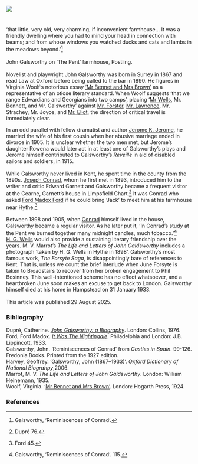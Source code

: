 <a href="https://www.kent-maps.online"><img src="https://kent-map.github.io/mdpress/juncture/ve-button.png"></a>
<param ve-config title="John Galsworthy 14 August 1867–1933" author="Professor Carolyn Oulton" layout="vtl" banner="https://raw.githubusercontent.com/kent-map/images/main/banners/19c.jpg">

#

‘that little, very old, very charming, if inconvenient farmhouse… It was a friendly dwelling where you had to mind your head in connection with beams; and from whose windows you watched ducks and cats and lambs in the meadows beyond.’[^ref1]   
<br>
John Galsworthy on ‘The Pent’ farmhouse, Postling.
<br><br>
Novelist and playwright John Galsworthy was born in Surrey in 1867 and read Law at Oxford before being called to the bar in 1890. He figures in Virginia Woolf’s notorious essay [‘Mr Bennet and Mrs Brown’](https://www.gutenberg.org/ebooks/63022) as a representative of an otiose literary standard. When Woolf suggests ‘that we range Edwardians and Georgians into two camps’, placing ‘[Mr Wells](20c/20c-wellshg-biography/), Mr. Bennett, and Mr. Galsworthy’ against [Mr. Forster](/20c/20c-forster-em-biography/), [Mr. Lawrence](/20c/20c-lawrence-biography/), Mr. Strachey, Mr. Joyce, and [Mr. Eliot](/20c/20c-eliot-biography/), the direction of critical travel is immediately clear.
<param ve-image url="https://upload.wikimedia.org/wikipedia/commons/4/4d/John_Galsworthy_2.jpg" label="John Galsworthy" attribution="1, Public domain, via Wikimedia Commons">

In an odd parallel with fellow dramatist and author [Jerome K. Jerome](/19c/19c-jerome-biography/), he married the wife of his first cousin when her abusive marriage ended in divorce in 1905. It is unclear whether the two men met, but Jerome’s daughter Rowena would later act in at least one of Galsworthy’s plays and Jerome himself contributed to Galsworthy’s _Reveille_ in aid of disabled sailors and soldiers, in 1915.
<br><br>
While Galsworthy never lived in Kent, he spent time in the county from the 1890s. [Joseph Conrad](/19c/19c-conrad-biography/), whom he first met in 1893, introduced him to the writer and critic Edward Garnett and Galsworthy became a frequent visitor at the Cearne, Garnett’s house in Limpsfield Chart.[^ref2]  It was Conrad who asked [Ford Madox Ford]() if he could bring ‘Jack’ to meet him at his farmhouse near Hythe.[^ref3]  
<br>
Between 1898 and 1905, when [Conrad]( /19c/19c-conrad-biography/) himself lived in the house, Galsworthy became a regular visitor. As he later put it, ‘In Conrad’s study at the Pent we burned together many midnight candles, much tobacco.’[^ref4]   
[H. G. Wells](20c/20c-wellshg-biography/) would also provide a sustaining literary friendship over the years. M. V. Marrot’s _The Life and Letters of John Galdsworthy_ includes a photograph ‘taken by H. G. Wells in Hythe in 1898’.
Galsworthy’s most famous work,  _The Forsyte Saga_, is disappointingly bare of references to Kent. That is, unless we count the brief interlude when June Forsyte is taken to Broadstairs to recover from her broken engagement to Phil Bosinney. This well-intentioned scheme has no effect whatsoever, and a heartbroken June soon makes an excuse to get back to London.
Galsworthy himself died at his home in Hampstead on 31 January 1933.
<br><br>
This article was published 29 August 2025.

### Bibliography 
Dupré, Catherine. [_John Galsworthy: a Biography_]( https://archive.org/details/johngalsworthybi0000dupr/mode/2up). London: Collins, 1976.   
Ford, Ford Madox. [_It Was The Nightingale_](https://archive.org/details/itwasnightingale0000ford_i3y5/page/44/mode/2up). Philadelphia and London: J.B. Lippincott, 1933.   
Galsworthy, John. ‘Reminiscences of Conrad’ from _Castles in Spain_. 99-126. Fredonia Books. Printed from the 1927 edition.  
Harvey, Geoffrey. ‘Galsworthy, John (1867–1933)’. _Oxford Dictionary of National Biograhpy_,2006.   
Marrot, M. V. _The Life and Letters of John Galdsworthy_. London: William Heinemann, 1935.   
Woolf, Virginia. ‘[Mr Bennet and Mrs Brown’](https://www.gutenberg.org/ebooks/63022). London: Hogarth Press, 1924.   

### References

[^ref1]:  Galsworthy, ‘Reminiscences of Conrad’. 
[^ref2]:  Dupré 76.
[^ref3]:  Ford 45.
[^ref4]:  Galsworthy, ‘Reminiscences of Conrad’. 115.
